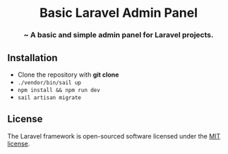 <h1 align="center">Basic Laravel Admin Panel</h1>
<h3 align="center">~ A basic and simple admin panel for Laravel projects.</h3>

## Installation
- Clone the repository with __git clone__
- `./vendor/bin/sail up`
- `npm install && npm run dev`
- `sail artisan migrate`

## License

The Laravel framework is open-sourced software licensed under the [MIT license](https://opensource.org/licenses/MIT).